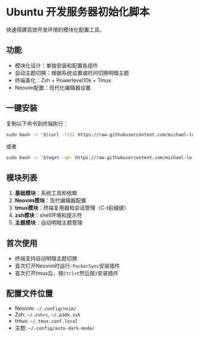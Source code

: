 # Ubuntu 开发服务器初始化脚本

快速搭建高效开发环境的模块化配置工具。

## 功能

- 模块化设计：单独安装和配置各组件
- 自动主题切换：根据系统设置或时间切换明暗主题
- 终端美化：Zsh + Powerlevel10k + Tmux
- Neovim配置：现代化编辑器设置

## 一键安装

复制以下命令到终端执行：

```bash
sudo bash -c "$(curl -fsSL https://raw.githubusercontent.com/michael-lu-cn/ubuntu-init/main/bootstrap.sh)"
```

或者

```bash
sudo bash -c "$(wget -qO- https://raw.githubusercontent.com/michael-lu-cn/ubuntu-init/main/bootstrap.sh)"
```

## 模块列表

1. **基础模块**：系统工具和依赖
2. **Neovim模块**：现代编辑器配置
3. **tmux模块**：终端复用器和会话管理（C-t前缀键）
4. **zsh模块**：shell环境和提示符
5. **主题模块**：自动明暗主题管理

## 首次使用

- 终端支持自动明暗主题切换
- 首次打开Neovim时运行`:PackerSync`安装插件
- 首次打开tmux后，按`Ctrl+t`然后按`I`安装插件

## 配置文件位置

- Neovim: `~/.config/nvim/`
- Zsh: `~/.zshrc`, `~/.p10k.zsh`
- tmux: `~/.tmux.conf.local`
- 主题: `~/.config/auto-dark-mode/` 